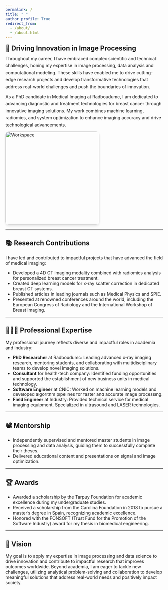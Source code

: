 ```yaml
---
permalink: /
title: " "
author_profile: True
redirect_from: 
  - /about/
  - /about.html
---
```


<div style="display: flex; flex-wrap: wrap; align-items: flex-start; gap: 20px;">
  <div style="flex: 1; min-width: 250px;">
    <h2 style="margin: 0;">🔬 Driving Innovation in Image Processing</h2>
    <p style="margin: 10px 0; line-height: 1.6;">
      Throughout my career, I have embraced complex scientific and technical challenges, honing my expertise in image processing, data analysis and computational modeling. These skills have enabled me to drive cutting-edge research projects and develop transformative technologies that address real-world challenges and push the boundaries of innovation.
    </p>
    <p style="margin: 10px 0; line-height: 1.6;">
      As a PhD candidate in Medical Imaging at Radboudumc, I am dedicated to advancing diagnostic and treatment technologies for breast cancer through innovative imaging solutions. My work combines machine learning, radiomics, and system optimization to enhance imaging accuracy and drive technological advancements.
    </p>
  </div>
  <div style="flex-shrink: 0; align-self: center; margin-top: -20px;">
    <img src="https://raw.githubusercontent.com/JuanPautasso/jp-info/master/images/AI-pix.png" alt="Workspace" style="width: 300px; border-radius: 10px; box-shadow: 0px 4px 6px rgba(0, 0, 0, 0.1);">
  </div>
</div>

---

## 📚 Research Contributions  
I have led and contributed to impactful projects that have advanced the field of medical imaging:  

- Developed a 4D CT imaging modality combined with radiomics analysis for personalized breast cancer treatment.  
- Created deep learning models for x-ray scatter correction in dedicated breast CT systems.  
- Published articles in leading journals such as Medical Physics and SPIE.  
- Presented at renowned conferences around the world, including the European Congress of Radiology and the International Workshop of Breast Imaging.  

---

## 👨🏻‍🔬 Professional Expertise  
My professional journey reflects diverse and impactful roles in academia and industry:  

- **PhD Researcher** at Radboudumc: Leading advanced x-ray imaging research, mentoring students, and collaborating with multidisciplinary teams to develop novel imaging solutions.
- **Consultant** for health-tech company: Identified funding opportunities and supported the establishment of new business units in medical technology.    
- **Software Engineer** at CNIC: Worked on machine learning models and developed algorithm pipelines for faster and accurate image processing.
- **Field Engineer** at Industry: Provided technical service for medical imaging equipment. Specialized in ultrasound and LASER technologies.

---

## 📽️ Mentorship

- Independently supervised and mentored master students in image processing and data analysis, guiding them to successfully complete their theses.
- Delivered educational content and presentations on signal and image optimization. 

---
## 🏆 Awards

- Awarded a scholarship by the Tarpuy Foundation for academic excellence during my undergraduate studies.
- Received a scholarship from the Carolina Foundation in 2018 to pursue a master’s degree in Spain, recognizing academic excellence.
- Honored with the FONSOFT (Trust Fund for the Promotion of the Software Industry) award for my thesis in biomedical engineering.

---

## 🌟 Vision

My goal is to apply my expertise in image processing and data science to drive innovation and contribute to impactful research that improves outcomes worldwide. Beyond academia, I am eager to tackle new challenges, utilizing analytical problem-solving and collaboration to develop meaningful solutions that address real-world needs and positively impact society.  
